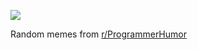 ![](https://preview.redd.it/cbbqyl9qlahd1.png?width=640&crop=smart&auto=webp&s=56fb1342e64193ac90ea80ecfbf2e80c52efd4cb)

 Random memes from [r/ProgrammerHumor](https://www.reddit.com/r/ProgrammerHumor/)
